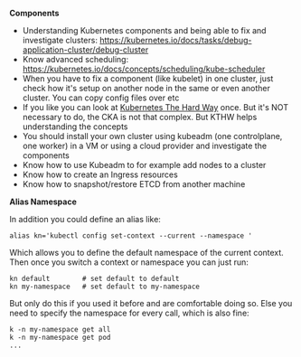 **Components**

- Understanding Kubernetes components and being able to fix and investigate clusters: https://kubernetes.io/docs/tasks/debug-application-cluster/debug-cluster
- Know advanced scheduling: https://kubernetes.io/docs/concepts/scheduling/kube-scheduler
- When you have to fix a component (like kubelet) in one cluster, just check how it's setup on another node in the same or even another cluster. You can copy config files over etc
- If you like you can look at [Kubernetes The Hard Way](https://github.com/kelseyhightower/kubernetes-the-hard-way) once. But it's NOT necessary to do, the CKA is not that complex. But KTHW helps understanding the concepts
- You should install your own cluster using kubeadm (one controlplane, one worker) in a VM or using a cloud provider and investigate the components
- Know how to use Kubeadm to for example add nodes to a cluster
- Know how to create an Ingress resources
- Know how to snapshot/restore ETCD from another machine



**Alias Namespace**

In addition you could define an alias like:

```
alias kn='kubectl config set-context --current --namespace '
```

Which allows you to define the default namespace of the current context. Then once you switch a context or namespace you can just run:

```
kn default        # set default to default
kn my-namespace   # set default to my-namespace
```

But only do this if you used it before and are comfortable doing so. Else you need to specify the namespace for every call, which is also fine:

```
k -n my-namespace get all
k -n my-namespace get pod
...
```

 